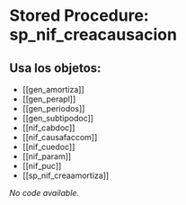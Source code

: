 # Stored Procedure: sp_nif_creacausacion

## Usa los objetos:
- [[gen_amortiza]]
- [[gen_perapl]]
- [[gen_periodos]]
- [[gen_subtipodoc]]
- [[nif_cabdoc]]
- [[nif_causafaccom]]
- [[nif_cuedoc]]
- [[nif_param]]
- [[nif_puc]]
- [[sp_nif_creaamortiza]]

*No code available.*
